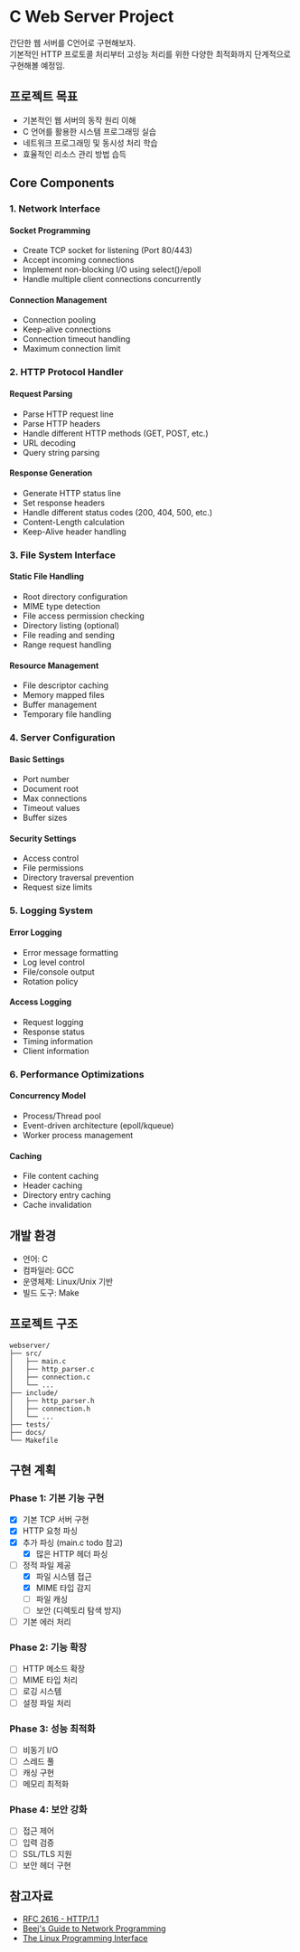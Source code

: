 # C Web Server Project

간단한 웹 서버를 C언어로 구현해보자.
</br>
기본적인 HTTP 프로토콜 처리부터 고성능 처리를 위한 다양한 최적화까지 단계적으로 구현해볼 예정임.

## 프로젝트 목표

- 기본적인 웹 서버의 동작 원리 이해
- C 언어를 활용한 시스템 프로그래밍 실습
- 네트워크 프로그래밍 및 동시성 처리 학습
- 효율적인 리소스 관리 방법 습득

## Core Components

### 1. Network Interface

#### Socket Programming

- Create TCP socket for listening (Port 80/443)
- Accept incoming connections
- Implement non-blocking I/O using select()/epoll
- Handle multiple client connections concurrently

#### Connection Management

- Connection pooling
- Keep-alive connections
- Connection timeout handling
- Maximum connection limit

### 2. HTTP Protocol Handler

#### Request Parsing

- Parse HTTP request line
- Parse HTTP headers
- Handle different HTTP methods (GET, POST, etc.)
- URL decoding
- Query string parsing

#### Response Generation

- Generate HTTP status line
- Set response headers
- Handle different status codes (200, 404, 500, etc.)
- Content-Length calculation
- Keep-Alive header handling

### 3. File System Interface

#### Static File Handling

- Root directory configuration
- MIME type detection
- File access permission checking
- Directory listing (optional)
- File reading and sending
- Range request handling

#### Resource Management

- File descriptor caching
- Memory mapped files
- Buffer management
- Temporary file handling

### 4. Server Configuration

#### Basic Settings

- Port number
- Document root
- Max connections
- Timeout values
- Buffer sizes

#### Security Settings

- Access control
- File permissions
- Directory traversal prevention
- Request size limits

### 5. Logging System

#### Error Logging

- Error message formatting
- Log level control
- File/console output
- Rotation policy

#### Access Logging

- Request logging
- Response status
- Timing information
- Client information

### 6. Performance Optimizations

#### Concurrency Model

- Process/Thread pool
- Event-driven architecture (epoll/kqueue)
- Worker process management

#### Caching

- File content caching
- Header caching
- Directory entry caching
- Cache invalidation

## 개발 환경

- 언어: C
- 컴파일러: GCC
- 운영체제: Linux/Unix 기반
- 빌드 도구: Make

## 프로젝트 구조

```
webserver/
├── src/
│   ├── main.c
│   ├── http_parser.c
│   ├── connection.c
│   └── ...
├── include/
│   ├── http_parser.h
│   ├── connection.h
│   └── ...
├── tests/
├── docs/
└── Makefile
```

<!--
## 빌드 방법

```bash
make clean
make
```

## 실행 방법

```bash
./webserver
```

## 테스트

```bash
make test
```
-->

## 구현 계획

### Phase 1: 기본 기능 구현

- [x] 기본 TCP 서버 구현
- [x] HTTP 요청 파싱
- [x] 추가 파싱 (main.c todo 참고)
  - [x] 많은 HTTP 헤더 파싱
- [ ] 정적 파일 제공
  - [x] 파일 시스템 접근
  - [x] MIME 타입 감지
  - [ ] 파일 캐싱
  - [ ] 보안 (디렉토리 탐색 방지)
- [ ] 기본 에러 처리

### Phase 2: 기능 확장

- [ ] HTTP 메소드 확장
- [ ] MIME 타입 처리
- [ ] 로깅 시스템
- [ ] 설정 파일 처리

### Phase 3: 성능 최적화

- [ ] 비동기 I/O
- [ ] 스레드 풀
- [ ] 캐싱 구현
- [ ] 메모리 최적화

### Phase 4: 보안 강화

- [ ] 접근 제어
- [ ] 입력 검증
- [ ] SSL/TLS 지원
- [ ] 보안 헤더 구현

## 참고자료

- [RFC 2616 - HTTP/1.1](https://tools.ietf.org/html/rfc2616)
- [Beej's Guide to Network Programming](https://beej.us/guide/bgnet/)
- [The Linux Programming Interface](http://man7.org/tlpi/)
